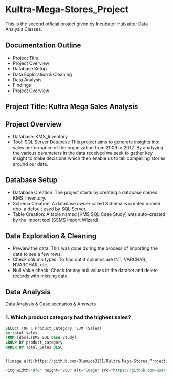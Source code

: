 # Kultra-Mega-Stores_Project
This is the second official project given by Incubator Hub after Data Analysis Classes.

## Documentation Outline
 - Project Title
 - Project Overview
 - Database Setup
 - Data Exploration & Cleaning
 - Data Analysis
 - Findings
 - Project Overview
   
## Project Title: Kultra Mega Sales Analysis
## Project Overview
   - Database: KMS_Inventory
   - Tool: SQL Server Database
This project aims to generate insights into sales performance of the organization from 2009 to 2012. By analyzing the various parameters in the data received we seek to gather key insight to make decisions which then enable us to tell compelling stories around our data.

## Database Setup
 - Database Creation: The project starts by creating a database named KMS_Inventory.
 - Schema Creation: A database owner called Schema is created named dbo, a default used by SQL Server.
 - Table Creation: A table named [KMS SQL Case Study] was auto-created by the import tool (SSMS Import Wizard).

## Data Exploration & Cleaning
 - Preview the data: This was done during the process of importing the data to see a few rows.
 - Check column types: To find out if columns are INT, VARCHAR, NVARCHAR, etc.
 - Null Value check: Check for any null values in the dataset and delete records with missing data.

## Data Analysis
Data Analysis & Case scenarios & Answers
   ### 1. Which product category had the highest sales?
``` SQL
SELECT TOP 1 Product_Category, SUM (Sales)
As total_sales
FROM [dbo].[KMS SQL Case Study]
GROUP BY product_category
ORDER BY Total_Sales DESC


![image alt](https://github.com/Olamide3131/Kultra-Mega-Stores_Project/blob/main/Question%201.png?raw=true)

<img width="976" height="280" alt="Image" src="https://github.com/user-attachments/assets/ef01e0ca-a618-43cf-afeb-e74f8c8faf2e" />


